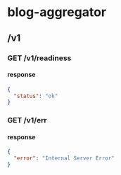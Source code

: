 # blog-aggregator


## /v1 

### GET /v1/readiness

#### response
```json 
{
  "status": "ok"
}
```

### GET /v1/err

#### response
```json 
{
  "error": "Internal Server Error"
}
```

